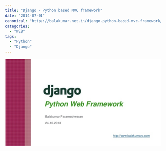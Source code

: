 ```yaml
---
title: "Django - Python based MVC framework"
date: "2014-07-01"
canonical: "https://balakumar.net.in/django-python-based-mvc-framework/"
categories: 
  - "WEB"
tags: 
  - "Python"
  - "Django"
---
```



[![Django - Python MVC Framework](./images/django-slideshare-bala.png)](https://www.slideshare.net/balakumarp/django-framework )